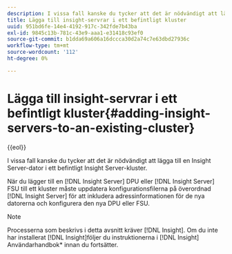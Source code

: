 ```yaml
---
description: I vissa fall kanske du tycker att det är nödvändigt att lägga till en Insight Server-dator i ett befintligt Insight Server-kluster.
title: Lägga till insight-servrar i ett befintligt kluster
uuid: 951bd6fe-14e4-4192-917c-342fde7b43ba
exl-id: 9845c13b-781c-43e9-aaa1-e31418c93ef0
source-git-commit: b1dda69a606a16dccca30d2a74c7e63dbd27936c
workflow-type: tm+mt
source-wordcount: '112'
ht-degree: 0%

---
```


# Lägga till insight-servrar i ett befintligt kluster{#adding-insight-servers-to-an-existing-cluster}

{{eol}}

I vissa fall kanske du tycker att det är nödvändigt att lägga till en Insight Server-dator i ett befintligt Insight Server-kluster.

När du lägger till en [!DNL Insight Server] DPU eller [!DNL Insight Server] FSU till ett kluster måste uppdatera konfigurationsfilerna på överordnad [!DNL Insight Server] för att inkludera adressinformationen för de nya datorerna och konfigurera den nya DPU eller FSU.

>[!NOTE]
>
>Processerna som beskrivs i detta avsnitt kräver [!DNL Insight]. Om du inte har installerat [!DNL Insight]följer du instruktionerna i [!DNL Insight] Användarhandbok* innan du fortsätter.
